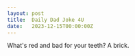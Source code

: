 ```yaml
---
layout: post
title:  Daily Dad Joke 4U
date:   2023-12-15T00:00:00Z
---
```

What's red and bad for your teeth? A brick.
